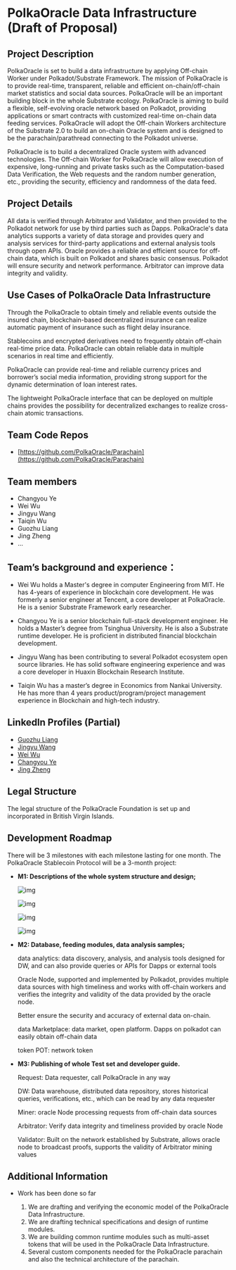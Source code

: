 # PolkaOracle Data Infrastructure (Draft of Proposal)

## Project Description

PolkaOracle is set to build a data infrastructure by applying Off-chain Worker under Polkadot/Substrate Framework. The mission of PolkaOracle is to provide real-time, transparent, reliable and efficient on-chain/off-chain market statistics and social data sources. PolkaOracle will be an important building block in the whole Substrate ecology. PolkaOracle is aiming to build a flexible, self-evolving oracle network based on Polkadot, providing applications or smart contracts with customized real-time on-chain data feeding services. PolkaOracle will adopt the Off-chain Workers architecture of the Substrate 2.0 to build an on-chain Oracle system and is designed to be the parachain/parathread connecting to the Polkadot universe.

PolkaOracle is to build a decentralized Oracle system with advanced technologies. The Off-chain Worker for PolkaOracle will allow execution of expensive, long-running and private tasks such as the Computation-based Data Verification, the Web requests and the random number generation, etc., providing the security, efficiency and randomness of the data feed.

## Project Details

All data is verified through Arbitrator and Validator, and then provided to the Polkadot network for use by third parties such as Dapps.
PolkaOracle's data analytics supports a variety of data storage and provides query and analysis services for third-party applications and external analysis tools through open APIs.
Oracle provides a reliable and efficient source for off-chain data, which is built on Polkadot and shares basic consensus. Polkadot will ensure security and network performance.
Arbitrator can improve data integrity and validity.

## Use Cases of PolkaOracle Data Infrastructure

Through the PolkaOracle to obtain timely and reliable events outside the insured chain, blockchain-based decentralized insurance can realize automatic payment of insurance such as flight delay insurance.

Stablecoins and encrypted derivatives need to frequently obtain off-chain real-time price data. PolkaOracle can obtain reliable data in multiple scenarios in real time and efficiently.

PolkaOracle can provide real-time and reliable currency prices and borrower’s social media information, providing strong support for the dynamic determination of loan interest rates.

The lightweight PolkaOracle interface that can be deployed on multiple chains provides the possibility for decentralized exchanges to realize cross-chain atomic transactions.

## Team Code Repos

* [https://github.com/PolkaOracle/Parachain](https://github.com/PolkaOracle/Parachain)

## Team members 

* Changyou Ye
* Wei Wu
* Jingyu Wang
* Taiqin Wu
* Guozhu Liang
* Jing Zheng
* ...

## Team’s background and experience：

* Wei Wu holds a Master's degree in computer Engineering from MIT. He has 4-years of experience in blockchain core development. He was formerly a senior engineer at Tencent, a core developer at PolkaOracle. He is a senior Substrate Framework early researcher.
 
* Changyou Ye is a senior blockchain full-stack development engineer. He holds a Master’s degree from Tsinghua University. He is also a Substrate runtime developer. He is proficient in distributed financial blockchain development.
 
* Jingyu Wang  has been contributing to several Polkadot ecosystem open source libraries. He has solid software engineering experience and was a core developer in  Huaxin Blockchain Research Institute.
 
* Taiqin Wu has a master’s degree in Economics from Nankai University. He has more than 4 years product/program/project management experience in Blockchain and high-tech industry.

## Linkedln Profiles (Partial)
 
* [Guozhu Liang](https://www.linkedin.com/in/guozhu-liang-lubis-664a981b9/)
* [Jingyu Wang](https://www.facebook.com/jingyu.wang.92123015)
* [Wei Wu](https://www.linkedin.com/in/wei-wu-bob-1b1aa01b9/)
* [Changyou Ye](https://www.linkedin.com/in/chang-you-ye-598242200/)
* [Jing Zheng](https://www.linkedin.com/in/jing-zheng-42324a200/)

## Legal Structure

The legal structure of the PolkaOracle Foundation is set up and incorporated in British Virgin Islands. 

## Development Roadmap

There will be 3 milestones with each milestone lasting for one month. The PolkaOracle Stablecoin Protocol will be a 3-month project: 

* **M1: Descriptions of the whole system structure and design;**

    ![img](https://lh4.googleusercontent.com/iS4GhjSd973sQiTv1kpgyQ-atQrn_aWGJ_ZEMeHGBFVj6u7ZPHXpsi0A-kLWqW4-fNAKFgNRgOG34WUpEa7ximnWDsQa7k6LF3YW0H0NYipgoiBg3ZIJIogmQMW_WFQRfrMVHGFz)

    ![img](https://lh3.googleusercontent.com/8BKR3VZBcEsfvK93pxm86W7OBMPRY-qGCAXks3zT4x8j2WU7YtKl1TFHJO7-OAYQEUm88UUoGcym_b3BJx-kVvbVHWjc1lV4JYYhFhHANRmuFthCUwOcVemI6PFQOupOZgV19hA_)

    ![img](https://lh5.googleusercontent.com/xG9zR8Vm-_c_mvfr3E0rKvqvmKnaWOs8cMT_A4U2jNBd-2T0vuKB7ccU68L4qSt85RpBeKNWpZyWgG4MCENssD4NOw4ffvSf2GYC3FLIPhDQN_fL54y-enhzvaL70AiiGZEL4pP1)

    ![img](https://lh4.googleusercontent.com/nXVPZgqRmHRqcVXnkxDJSXNbewcq25pp9JULRcO_kAWKECnNpXzHrusJnnSkVmjGehqJIOFdbOzktKNJg-colsgEn6i7e_2HItgR9hmOMG5GwjjQ7oKyiEPFWfXCMpOSskFGrqta)


* **M2: Database, feeding modules, data analysis samples;**

    data analytics: data discovery, analysis, and analysis tools designed for DW, and can also provide queries or APIs for Dapps or external tools

    Oracle Node, supported and implemented by Polkadot, provides multiple data sources with high timeliness and works with off-chain workers and verifies the integrity and validity of the data provided by the oracle node. 

    Better ensure the security and accuracy of external data on-chain.

    data Marketplace: data market, open platform. Dapps on polkadot can easily obtain off-chain data

    token POT: network token


* **M3: Publishing of whole Test set and developer guide.**

    Request: Data requester, call PolkaOracle in any way

    DW: Data warehouse, distributed data repository, stores historical queries, verifications, etc., which can be read by any data requester

    Miner: oracle Node processing requests from off-chain data sources

    Arbitrator: Verify data integrity and timeliness provided by oracle Node

    Validator: Built on the network established by Substrate, allows oracle node to broadcast proofs, supports the validity of Arbitrator mining values

## Additional Information

* Work has been done so far

    1. We are drafting and verifying the economic model of the PolkaOracle Data Infrastructure.
    1. We are drafting technical specifications and design of runtime modules.
    1. We are building common runtime modules such as multi-asset tokens that will be used in the PolkaOracle Data Infrastructure.
    1. Several custom components needed for the PolkaOracle parachain and also the technical architecture of the parachain.
